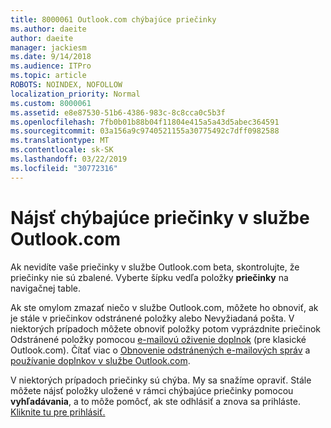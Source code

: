 ```yaml
---
title: 8000061 Outlook.com chýbajúce priečinky
ms.author: daeite
author: daeite
manager: jackiesm
ms.date: 9/14/2018
ms.audience: ITPro
ms.topic: article
ROBOTS: NOINDEX, NOFOLLOW
localization_priority: Normal
ms.custom: 8000061
ms.assetid: e8e87530-51b6-4386-983c-8c8cca0c5b3f
ms.openlocfilehash: 7fb0b01b88b04f11804e415a5a43d5abec364591
ms.sourcegitcommit: 03a156a9c9740521155a30775492c7dff0982588
ms.translationtype: MT
ms.contentlocale: sk-SK
ms.lasthandoff: 03/22/2019
ms.locfileid: "30772316"
---
```

# <a name="find-missing-folders-in-outlookcom"></a>Nájsť chýbajúce priečinky v službe Outlook.com

Ak nevidíte vaše priečinky v službe Outlook.com beta, skontrolujte, že priečinky nie sú zbalené. Vyberte šípku vedľa položky **priečinky** na navigačnej table. 
  
Ak ste omylom zmazať niečo v službe Outlook.com, môžete ho obnoviť, ak je stále v priečinkov odstránené položky alebo Nevyžiadaná pošta. V niektorých prípadoch môžete obnoviť položky potom vyprázdnite priečinok Odstránené položky pomocou [e-mailovú oživenie doplnok](https://appsource.microsoft.com/product/office/WA104380447) (pre klasické Outlook.com). Čítať viac o [Obnovenie odstránených e-mailových správ](https://support.office.com/article/cf06ab1b-ae0b-418c-a4d9-4e895f83ed50) a [používanie doplnkov v službe Outlook.com](https://support.office.com/article/a5672109-e4f3-4119-abea-72323e9653cf).
  
V niektorých prípadoch priečinky sú chýba. My sa snažíme opraviť. Stále môžete nájsť položky uložené v rámci chýbajúce priečinky pomocou **vyhľadávania**, a to môže pomôcť, ak ste odhlásiť a znova sa prihláste. [Kliknite tu pre prihlásiť.](https://login.live.com/logout.srf)
  


